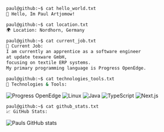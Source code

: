 ```bash
paul@github:~$ cat hello_world.txt
👋 Hello, Im Paul Artjomow!

paul@github:~$ cat location.txt
🌍 Location: Nordhorn, Germany

paul@github:~$ cat current_job.txt
💼 Current Job: 
I am currently an apprentice as a software engineer 
at update texware GmbH,
focusing on textile ERP systems.
My primary programming language is Progress OpenEdge.

paul@github:~$ cat technologies_tools.txt
🔧 Technologies & Tools:
```
![Progress OpenEdge](https://img.shields.io/badge/Progress%20OpenEdge-0033A0?style=flat&logo=progress&logoColor=white)
![Linux](https://img.shields.io/badge/linux-FCC624?style=flat&logo=linux&logoColor=black)
![Java](https://img.shields.io/badge/java-007396?style=flat&logo=openjdk&logoColor=white)
![TypeScript](https://img.shields.io/badge/TypeScript-3178C6?style=flat&logo=typescript&logoColor=white)
![Next.js](https://img.shields.io/badge/Next.js-000000?style=flat&logo=next.js&logoColor=white)

```bash
paul@github:~$ cat github_stats.txt
📈 GitHub Stats:
```
![Pauls GitHub stats](https://github-readme-stats.vercel.app/api?username=paulartjomow&show_icons=true&theme=radical)

